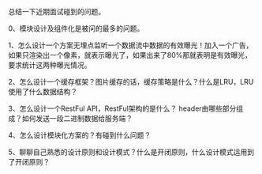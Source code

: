 总结一下近期面试碰到的问题。

0、模块设计及组件化是被问的最多的问题。

1、怎么设计一个方案无埋点监听一个数据流中数据的有效曝光！加入一个广告，如果只渲染出一个像素，就表示曝光了，如果出来了80%那就表明是有效曝光，要求统计这两种曝光情况。



2、怎么设计一个缓存框架？图片缓存的话，缓存策略是什么？什么是LRU，LRU使用了什么数据结构？

3、怎么设计一个RestFul API，RestFul架构的是什么？ header由哪些部分组成？如何发送一段二进制数据给服务端？

4、怎么设计模块化方案的？有碰到什么问题？

5、聊聊自己熟悉的设计原则和设计模式？什么是开闭原则，什么设计模式运用到了开闭原则？